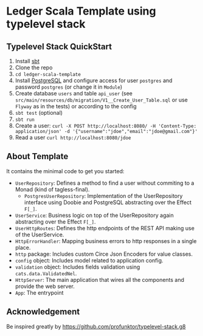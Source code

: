 Ledger Scala Template using typelevel stack
==========================================================================================================================================================================================

Typelevel Stack QuickStart
--------------------------

1. Install [sbt][sbt]
2. Clone the repo
3. `cd ledger-scala-template`
4. Install [PostgreSQL][postgresql] and configure access for user `postgres` and password `postgres` (or change it in `Module`)
5. Create database `users` and table `api_user` (see `src/main/resources/db/migration/V1__Create_User_Table.sql` or use `Flyway` as in the tests) or according to the config
6. `sbt test` (optional)
7. `sbt run`
8. Create a user: `curl -X POST http://localhost:8080/ -H 'Content-Type: application/json' -d '{"username":"jdoe","email":"jdoe@gmail.com"}'`
9. Read a user `curl http://localhost:8080/jdoe`

About Template
--------------

It contains the minimal code to get you started:

- `UserRepository`: Defines a method to find a user without commiting to a Monad (kind of tagless-final).
  - `PostgresUserRepository`: Implementation of the UserRepository interface using Doobie and PostgreSQL abstracting over the Effect `F[_]`.
- `UserService`: Business logic on top of the UserRepository again abstracting over the Effect `F[_]`.
- `UserHttpRoutes`: Defines the http endpoints of the REST API making use of the UserService.
- `HttpErrorHandler`: Mapping business errors to http responses in a single place.
- `http` package: Includes custom Circe Json Encoders for value classes.
- `config` object: Includes model related to application config.
- `validation` object: Includes fields validation using `cats.data.ValidatedNel`.
- `HttpServer`: The main application that wires all the components and provide the web server.
- `App`: The entrypoint

Acknowledgement
----------------
Be inspired greatly by https://github.com/profunktor/typelevel-stack.g8

[typelevel]: https://typelevel.org
[http4s]: http://http4s.org/
[doobie]: http://tpolecat.github.io/doobie/
[circe]: https://circe.github.io/circe/
[cats-effect]: https://github.com/typelevel/cats-effect
[cats]: https://typelevel.org/cats/
[fs2]: https://github.com/functional-streams-for-scala/fs2
[pureconfig]: http://pureconfig.github.io

[sbt]: http://www.scala-sbt.org/1.x/docs/Setup.html
[postgresql]: https://www.postgresql.org/download/

